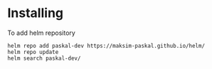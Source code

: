 # Installing

To add helm repository
```
helm repo add paskal-dev https://maksim-paskal.github.io/helm/
helm repo update
helm search paskal-dev/
```